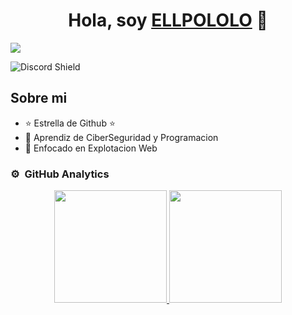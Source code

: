 <div align="center">
<h1 align="center">Hola, soy <a href="https://github.com/ELLPOLOLO">ELLPOLOLO</a> 👋</h1>
</div>
<img src="https://github.com/user-attachments/assets/79d6e058-607d-4459-942c-233c9a783eef">

![Discord Shield](https://discordapp.com/api/guilds/807719549075980308/widget.png?style=shield)

## Sobre mi

- ⭐ Estrella de Github ⭐ 
- 📲 Aprendiz de CiberSeguridad y Programacion
- 🎥 Enfocado en Explotacion Web

### ⚙️ &nbsp;GitHub Analytics

<p align="center">
<a href="https://github.com/ELLPOLOLO">
  <img height="180em" src="https://github-readme-stats-eight-theta.vercel.app/api?username=ELLPOLOLO&show_icons=true&theme=algolia&include_all_commits=true&count_private=true"/>
  <img height="180em" src="https://github-readme-stats-eight-theta.vercel.app/api/top-langs/?username=anii693&layout=compact&langs_count=8&theme=algolia"/>
</a>
</p>
